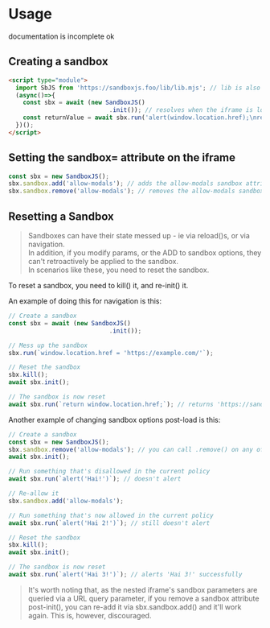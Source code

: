 # Usage

documentation is incomplete ok

## Creating a sandbox

```html
<script type="module">
  import SbJS from 'https://sandboxjs.foo/lib/lib.mjs'; // lib is also exposed as window.SandboxJS - use https://sandboxjs.foo/lib/lib.cjs alongside the window object if you're on commonjs.
  (async()=>{
    const sbx = await (new SandboxJS()
                            .init()); // resolves when the iframe is loaded and ready to go - this should be called before any other methods. You are not required to chain this, but you can.
    const returnValue = await sbx.run('alert(window.location.href);\nreturn `Hi from ${window.location.href}`;') // alerts 'https://sandboxjs.foo/' and returns 'Hi from https://sandboxjs.foo/'
  })();
</script>
```

## Setting the sandbox= attribute on the iframe

```ts
const sbx = new SandboxJS();
sbx.sandbox.add('allow-modals'); // adds the allow-modals sandbox attribute to the iframe
sbx.sandbox.remove('allow-modals'); // removes the allow-modals sandbox attribute from the iframe
```

## Resetting a Sandbox

> Sandboxes can have their state messed up - ie via reload()s, or via navigation.<br/>
> In addition, if you modify params, or the ADD to sandbox options, they can't retroactively be applied to the sandbox.<br/>
> In scenarios like these, you need to reset the sandbox.

To reset a sandbox, you need to kill() it, and re-init() it.

An example of doing this for navigation is this:
```ts
// Create a sandbox
const sbx = await (new SandboxJS()
                            .init());

// Mess up the sandbox
sbx.run(`window.location.href = 'https://example.com/'`);

// Reset the sandbox
sbx.kill();
await sbx.init();

// The sandbox is now reset
await sbx.run(`return window.location.href;`); // returns 'https://sandboxjs.foo/', not 'https://example.com/'
```

Another example of changing sandbox options post-load is this:
```ts
// Create a sandbox
const sbx = new SandboxJS();
sbx.sandbox.remove('allow-modals'); // you can call .remove() on any of the sandbox options, and it'll remove them from the sandbox
await sbx.init();

// Run something that's disallowed in the current policy
await sbx.run(`alert('Hai!')`); // doesn't alert

// Re-allow it
sbx.sandbox.add('allow-modals');

// Run something that's now allowed in the current policy
await sbx.run(`alert('Hai 2!')`); // still doesn't alert

// Reset the sandbox
sbx.kill();
await sbx.init();

// The sandbox is now reset
await sbx.run(`alert('Hai 3!')`); // alerts 'Hai 3!' successfully
```

> It's worth noting that, as the nested iframe's sandbox parameters are queried via a URL query parameter, if you remove a sandbox attribute post-init(), you can re-add it via sbx.sandbox.add() and it'll work again. This is, however, discouraged.
